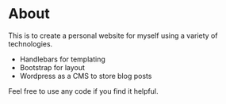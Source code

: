 # About

This is to create a personal website for myself using a variety of technologies.

+ Handlebars for templating
+ Bootstrap for layout
+ Wordpress as a CMS to store blog posts

Feel free to use any code if you find it helpful.